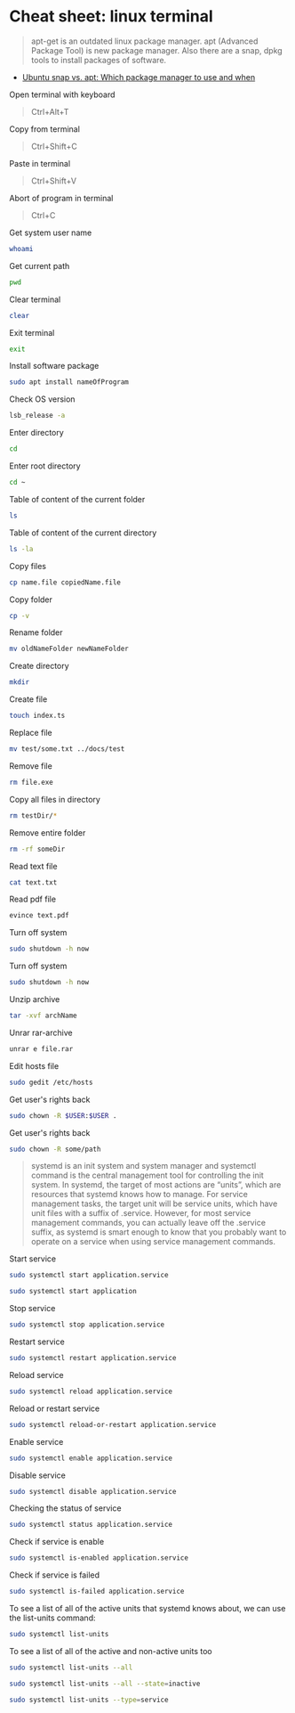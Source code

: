 # Cheat sheet: linux terminal

> apt-get is an outdated linux package manager. apt (Advanced Package Tool) is new package manager. Also there are a snap, dpkg tools to install packages of software.

- [Ubuntu snap vs. apt: Which package manager to use and when](https://www.techtarget.com/searchitoperations/tip/Ubuntu-snap-vs-apt-Which-package-manager-to-use-and-when)

Open terminal with keyboard
> Ctrl+Alt+T

Copy from terminal
> Ctrl+Shift+C

Paste in terminal
> Ctrl+Shift+V

Abort of program in terminal
> Ctrl+C

Get system user name

```bash
whoami
```

Get current path

```bash
pwd
```

Clear terminal

```bash
clear
```

Exit terminal

```bash
exit
```

Install software package

```bash
sudo apt install nameOfProgram
```

Check OS version

```bash
lsb_release -a
```

Enter directory

```bash
cd
```

Enter root directory

```bash
cd ~
```

Table of content of the current folder

```bash
ls
```

Table of content of the current directory

```bash
ls -la
```

Copy files

```bash
cp name.file copiedName.file
```

Copy folder

```bash
cp -v
```

Rename folder

```bash
mv oldNameFolder newNameFolder
```

Create directory

```bash
mkdir
```

Create file

```bash
touch index.ts
```

Replace file

```bash
mv test/some.txt ../docs/test
```

Remove file

```bash
rm file.exe
```

Copy all files in directory

```bash
rm testDir/*
```

Remove entire folder

```bash
rm -rf someDir
```

Read text file

```bash
cat text.txt
```

Read pdf file

```bash
evince text.pdf
```

Turn off system

```bash
sudo shutdown -h now
```

Turn off system

```bash
sudo shutdown -h now
```

Unzip archive

```bash
tar -xvf archName
```

Unrar rar-archive

```bash
unrar e file.rar
```

Edit hosts file

```bash
sudo gedit /etc/hosts
```

Get user's rights back

```bash
sudo chown -R $USER:$USER .
```

Get user's rights back

```bash
sudo chown -R some/path
```

> systemd is an init system and system manager  and systemctl command is the central management tool for controlling the init system. In systemd, the target of most actions are “units”, which are resources that systemd knows how to manage. For service management tasks, the target unit will be service units, which have unit files with a suffix of .service. However, for most service management commands, you can actually leave off the .service suffix, as systemd is smart enough to know that you probably want to operate on a service when using service management commands.

Start service

```bash
sudo systemctl start application.service
```

```bash
sudo systemctl start application
```

Stop service

```bash
sudo systemctl stop application.service
```

Restart service

```bash
sudo systemctl restart application.service
```

Reload service

```bash
sudo systemctl reload application.service
```

Reload or restart service

```bash
sudo systemctl reload-or-restart application.service
```

Enable service

```bash
sudo systemctl enable application.service
```

Disable service

```bash
sudo systemctl disable application.service
```

Checking the status of service

```bash
sudo systemctl status application.service
```

Check if service is enable

```bash
sudo systemctl is-enabled application.service
```

Check if service is failed

```bash
sudo systemctl is-failed application.service
```

To see a list of all of the active units that systemd knows about, we can use the list-units command:

```bash
sudo systemctl list-units
```

To see a list of all of the active and non-active units too

```bash
sudo systemctl list-units --all
```

```bash
sudo systemctl list-units --all --state=inactive
```

```bash
sudo systemctl list-units --type=service
```
